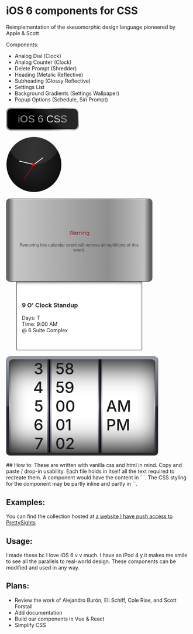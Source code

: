 # iOS 6 components for CSS 
Reimplementation of the skeuomorphic design language pioneered by Apple &amp; Scott  

Components:  
- Analog Dial (Clock)  
- Analog Counter (Clock)  
- Delete Prompt (Shredder)  
- Heading (Metalic Reflective)  
- Subheading (Glossy Reflective)  
- Settings List  
- Background Gradients (Settings Wallpaper)  
- Popup Options (Schedule, Siri Prompt)  
  
<div>
    <div style="
    border-radius: 12px;
    /* max-width: 250px; */
    max-width: 13.8em;
    padding: 1rem;
    position: relative;
    background: linear-gradient(45deg, rgb(149,149,149) 45%, rgb(246,246,246) 65%, rgb(149,149,149), rgb(246,246,246));
    padding: 3px;
    ">
    <div style="
        background-image: linear-gradient(45deg, #000 45%, rgb(38,38,38) 65%);
        border-radius: 10px;
        color: white;
        padding: .75rem 1.25rem;
        font-family: sans-serif;
        font-size: 2em;
    ">
        <figcaption style="
        background: linear-gradient(45deg, rgb(149,149,149) 45%, rgb(246,246,246) 65%, rgb(149,149,149), rgb(246,246,246));
        background-clip: text;
        -webkit-background-clip: text;
        color: transparent;
        text-align: center;
        ">
        iOS 6 CSS
        </figcaption>
    </div>
</div>

<br>

<div style="
    width: 150px;
    height: 150px;
    border: 1px solid #f2f2f2;
    background-color: #1d1d1d;
    background-image: 
      radial-gradient(circle at top, #66666666, #49494966 45%, transparent 45%),
      radial-gradient(circle, #262626, #060606);
    border-radius: 50%;
    position: relative;
  ">
    <div style="
    top: 0; left: 0; right: 0; bottom: 0;
    margin: auto;
    width: 8px;
    height: 8px;
    transform: rotateZ(103deg);
    position: absolute;
    ">
      <div style="
        width: 2px;
        height: 45px;
        /* border-left: 1px solid white; */
        background: white;
        margin: auto;
      ">
      </div>
    </div>
    <div style="
    top: 0; left: 0; right: 0; bottom: 0;
    margin: auto;
    width: 8px;
    height: 8px;
    transform: rotateZ(233deg);
    position: absolute;
    ">
      <div style="
        width: 2px;
        height: 35px;
        /* border-left: 1px solid white; */
        background: white;
        margin: auto;
      ">
      </div>
    </div>
    <div style="
      top: 0; left: 0; right: 0; bottom: 0;
      margin: auto;
      width: 8px;
      height: 8px;
      border-radius: 10px;
      background: red;
      transform: rotateZ(33deg);
      position: absolute;
    ">
      <div style="
        width: 1px;
        height: 55px;
        border-left: 1px solid red;
        margin: auto;
      ">
      </div>
    </div>
  </div>

<br>

<div style="max-width: 400px;">
    <div style="
        font-family: -apple-system, BlinkMacSystemFont, 'Segoe UI', Roboto, Oxygen, Ubuntu, Cantarell, 'Open Sans', 'Helvetica Neue', sans-serif;
        max-width: 400px;
        padding: 1rem 0;
        border-radius: 10px;
        text-align: center;
        background: linear-gradient(to right, rgb(111,111,111), rgb(92,92,92) 4px, rgb(198,198,198) 1.5em, rgb(143,143,143) calc(100% - 30%), rgb(193,193,193) calc(100% - 1.5em), rgb(92,92,92) calc(100% - 4px), rgb(111,111,111));
        border: 1px solid #444;
        color: #444;
    ">
        <br>
        <br>
        <br>
        <p style="
        /* background: radial-gradient(circle at center, darkred, red, #222, #222); */
        background: darkred;
        padding: .25em;
        color: transparent;
        text-shadow: 0px 2px 3px rgba(180,180,180,0.5);
        -webkit-background-clip: text;
        -moz-background-clip: text;
        background-clip: text;
        ">
        Warning
        </p>
        <p style="padding: 0 2em; font-weight: normal; font-size: .8em;">
        Removing this calendar event will remove all repititions of this event.
        </p>
        <br>
        <br>
        <br>
    </div> 
    <div style="
        background: white;
        color: #262626;
        margin: 0 2em;
        box-shadow: 0 6px 10px -6px #000 inset;
        border-bottom-right-radius: 2px;
        border-bottom-left-radius: 2px;
        padding: 1em;
        border: 1px solid;
        border-top: none;
        /* background-size: 19px 19px; */
        background-image: url(/images/paper2.jpg);
    ">
        <br>
        <h3>
        9 O' Clock Standup
        </h3>
        <p style="color: #1d1d1d;">
        Days: T
        <br>
        Time: 9:00 AM
        <br>
        @ 6 Suite Complex
        </p>
        <br>
    </div> 
</div>

<br>

<div style="
    font-family: -apple-system, BlinkMacSystemFont, 'Segoe UI', Roboto, Oxygen, Ubuntu, Cantarell, 'Open Sans', 'Helvetica Neue', sans-serif;
    padding: 1rem 0;
    border-radius: 10px;
    max-width: 400px;
    background: 
      linear-gradient(
        rgb(149, 157, 169), rgb(67,70,84) 50%, 
        rgb(31,34,46) calc(50% + 2px), rgb(40,42,45));
    border: 1px solid #666;
    padding: .5em;
  ">
    <div style="
      border-radius: 10px;
      background: white;
      box-shadow: 0 3rem 4.5rem -2rem #000 inset, 0 -3rem 4.5rem -2rem #000 inset;
      display: grid;
      grid-template-columns: 4px auto 4px 4px 4px auto 4px 4px 4px auto 4px;
      font-size: 3em;
      font-weight: 500;
      position: relative;
      padding: 0;
      overflow: hidden;
    ">
      <div style="background: linear-gradient(rgb(52,52,63), rgb(198, 198, 215), rgb(52,52,63));"> </div>
      <div style="text-align: right; padding: 0 .25em;">
        3 <br> 4 <br> 5 <br> 6 <br> 7
      </div>
      <div style="background: linear-gradient(rgb(52,52,63), rgb(198, 198, 215), rgb(52,52,63));"> </div>
      <div style="background: black;"> </div>
      <div style="background: linear-gradient(rgb(52,52,63), rgb(198, 198, 215), rgb(52,52,63));"> </div>
      <div style="padding: 0 .25em;">
        58 <br> 59 <br> 00 <br> 01 <br> 02
      </div>
      <div style="background: linear-gradient(rgb(52,52,63), rgb(198, 198, 215), rgb(52,52,63));"> </div>
      <div style="background: black;"> </div>
      <div style="background: linear-gradient(rgb(52,52,63), rgb(198, 198, 215), rgb(52,52,63));"> </div>
      <div style="padding: 0 .25em;">
         <br>  <br> AM <br> PM <br> 
      </div>
      <div style="background: linear-gradient(rgb(52,52,63), rgb(198, 198, 215), rgb(52,52,63));"> </div>
    </div>
  </div> 

<br>
## How to:  
These are written with vanilla css and html in mind. Copy and paste / drop-in usability. Each file holds in itself all the text required to recreate them. A component would have the content in `<html><body> <!-- Component HTML --> </body></html>`. The CSS styling for the component may be partly inline and partly in `<style>` tags: `<html><head><style> /* Component CSS */ </style></head></body>`.  
  
## Examples:  
You can find the collection hosted at [a website I have push access to PrettySights](https://prettysights.com/vsads/css-lounge/)
  
## Usage:  
I made these bc I love iOS 6 v v much. I have an iPod 4 y it makes me smile to see all the parallels to real-world design. These components can be modified and used in any way.  
  
## Plans:  
- Review the work of Alejandro Burón, Eli Schiff, Cole Rise, and Scott Forstall  
- Add documentation  
- Build our components in Vue & React  
- Simplify CSS  
